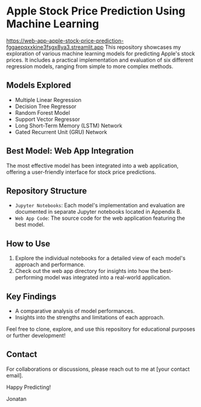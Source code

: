 # Apple Stock Price Prediction Using Machine Learning
https://web-app-apple-stock-price-prediction-fggaepqxxkine3fsgx8ya3.streamlit.app
This repository showcases my exploration of various machine learning models for predicting Apple's stock prices. It includes a practical implementation and evaluation of six different regression models, ranging from simple to more complex methods.

## Models Explored
- Multiple Linear Regression
- Decision Tree Regressor
- Random Forest Model
- Support Vector Regressor
- Long Short-Term Memory (LSTM) Network
- Gated Recurrent Unit (GRU) Network

## Best Model: Web App Integration
The most effective model has been integrated into a web application, offering a user-friendly interface for stock price predictions.

## Repository Structure
- `Jupyter Notebooks`: Each model's implementation and evaluation are documented in separate Jupyter notebooks located in Appendix B.
- `Web App Code`: The source code for the web application featuring the best model.

## How to Use
1. Explore the individual notebooks for a detailed view of each model's approach and performance.
2. Check out the web app directory for insights into how the best-performing model was integrated into a real-world application.

## Key Findings
- A comparative analysis of model performances.
- Insights into the strengths and limitations of each approach.

Feel free to clone, explore, and use this repository for educational purposes or further development!

## Contact
For collaborations or discussions, please reach out to me at [your contact email].

Happy Predicting!

Jonatan
